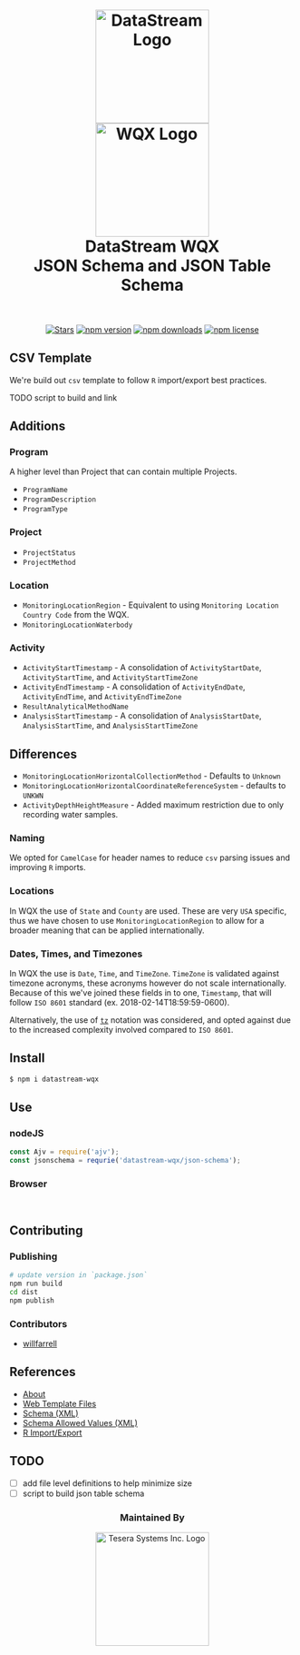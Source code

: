 <h1 align="center">
  <img src="https://raw.githubusercontent.com/gordonfn/datastream-wqx/master/docs/images/datastream.png" alt="DataStream Logo" width="200">
  <br/>
  <img src="https://raw.githubusercontent.com/gordonfn/datastream-wqx/master/docs/images/water-quality-exchange.gif" alt="WQX Logo" width="200">
  <br/>
  DataStream WQX<br />JSON Schema and JSON Table Schema
  <br/>
  <br/>
</h1>

<p align="center">
  <a href="https://github.com/gordonfn/datastream-wqx"><img src="https://img.shields.io/github/stars/gordonfn/datastream-wqx.svg?style=social&label=Stars" alt="Stars" /></a>
  <a href="https://www.npmjs.com/package/datastream-wqx"><img src="https://img.shields.io/npm/v/datastream-wqx.svg" alt="npm version"></a>
  <a href="https://www.npmjs.com/package/datastream-wqx"><img src="https://img.shields.io/npm/dm/datastream-wqx.svg" alt="npm downloads"></a>
  <a href="https://www.npmjs.com/package/datastream-wqx"><img src="https://img.shields.io/npm/l/datastream-wqx.svg" alt="npm license" /></a>
</p>

## CSV Template
We're build out `csv` template to follow `R` import/export best practices.

TODO script to build and link

## Additions
### Program
A higher level than Project that can contain multiple Projects.

- `ProgramName`
- `ProgramDescription`
- `ProgramType`

### Project
- `ProjectStatus`
- `ProjectMethod`

### Location
- `MonitoringLocationRegion` - Equivalent to using `Monitoring Location Country Code` from the WQX.
- `MonitoringLocationWaterbody`

### Activity
- `ActivityStartTimestamp` - A consolidation of `ActivityStartDate`, `ActivityStartTime`, and `ActivityStartTimeZone`
- `ActivityEndTimestamp` - A consolidation of `ActivityEndDate`, `ActivityEndTime`, and `ActivityEndTimeZone`
- `ResultAnalyticalMethodName`
- `AnalysisStartTimestamp` - A consolidation of `AnalysisStartDate`, `AnalysisStartTime`, and `AnalysisStartTimeZone`

## Differences
- `MonitoringLocationHorizontalCollectionMethod` - Defaults to `Unknown`
- `MonitoringLocationHorizontalCoordinateReferenceSystem` - defaults to `UNKWN`
- `ActivityDepthHeightMeasure` - Added maximum restriction due to only recording water samples.

### Naming
We opted for `CamelCase` for header names to reduce `csv` parsing issues and improving `R` imports.

### Locations
In WQX the use of `State` and `County` are used. These are very `USA` specific, thus we have chosen to use `MonitoringLocationRegion` to allow for a broader meaning that can be applied internationally.

### Dates, Times, and Timezones
In WQX the use is `Date`, `Time`, and `TimeZone`. `TimeZone` is validated against timezone acronyms, these acronyms however do not scale internationally. Because of this we've joined these fields in to one, `Timestamp`, that will follow `ISO 8601` standard (ex. 2018-02-14T18:59:59-0600).

Alternatively, the use of [`tz`](https://en.wikipedia.org/wiki/List_of_tz_database_time_zones) notation was considered, and opted against due to the increased complexity involved compared to `ISO 8601`.

## Install
```bash
$ npm i datastream-wqx
```

## Use
### nodeJS
```javascript
const Ajv = require('ajv');
const jsonschema = requrie('datastream-wqx/json-schema');
```

### Browser
```html

```

```javascript

```

## Contributing

### Publishing
```bash
# update version in `package.json`
npm run build
cd dist
npm publish
```

### Contributors
- [willfarrell](https://github.com/willfarrell)

## References
- [About](https://www3.epa.gov/storet/archive/web/wqx.html)
- [Web Template Files](https://www.epa.gov/waterdata/water-quality-exchange-web-template-files)
- [Schema (XML)](http://www.exchangenetwork.net/data-exchange/wqx/)
- [Schema Allowed Values (XML)](http://www.epa.gov/storet/wqx/wqx_getdomainvalueswebservice.html)
- [R Import/Export](https://cran.r-project.org/doc/manuals/r-release/R-data.html)

## TODO
- [ ] add file level definitions to help minimize size
- [ ] script to build json table schema

<div align="center">
  <h3>Maintained By</h3>
  <a href="https://tesera.com"><img src="https://raw.githubusercontent.com/gordonfn/datastream-wqx/master/docs/images/tesera.png" alt="Tesera Systems Inc. Logo" width="200"></a>
</div>
